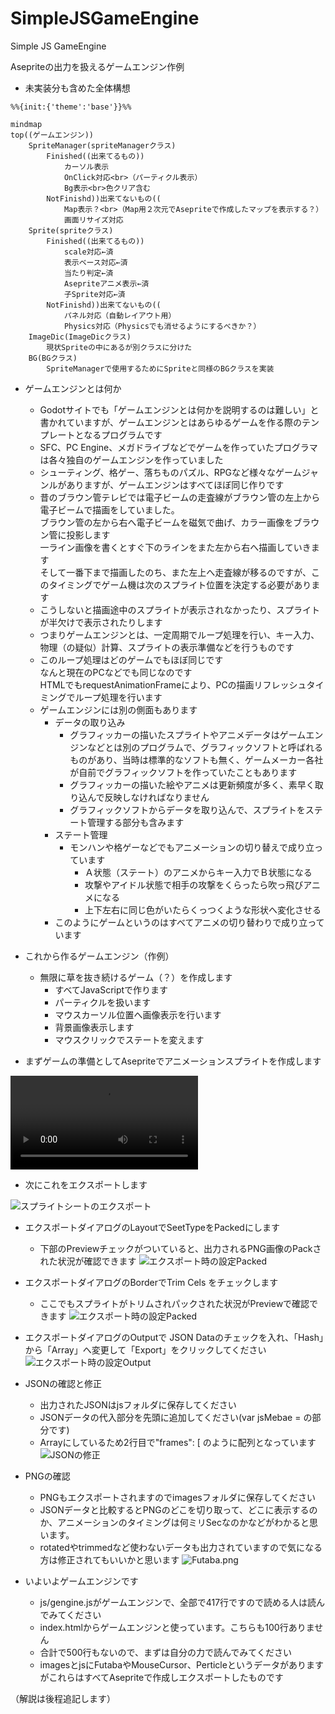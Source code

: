 # SimpleJSGameEngine
Simple JS GameEngine

Asepriteの出力を扱えるゲームエンジン作例

- 未実装分も含めた全体構想

```mermaid
%%{init:{'theme':'base'}}%%

mindmap
top((ゲームエンジン))
    SpriteManager(spriteManagerクラス)
        Finished((出来てるもの))
            カーソル表示
            OnClick対応<br>（パーティクル表示）
            Bg表示<br>色クリア含む
        NotFinishd))出来てないもの((
            Map表示？<br>（Map用２次元でAsepriteで作成したマップを表示する？）
            画面リサイズ対応
    Sprite(spriteクラス)
        Finished((出来てるもの))
            scale対応←済
            表示ベース対応←済
            当たり判定←済
            Asepriteアニメ表示←済
            子Sprite対応←済
        NotFinishd))出来てないもの((
            パネル対応（自動レイアウト用）
            Physics対応（Physicsでも消せるようにするべきか？）
    ImageDic(ImageDicクラス)
        現状Spriteの中にあるが別クラスに分けた
    BG(BGクラス)
        SpriteManagerで使用するためにSpriteと同様のBGクラスを実装

```

- ゲームエンジンとは何か
    - Godotサイトでも「ゲームエンジンとは何かを説明するのは難しい」と書かれていますが、ゲームエンジンとはあらゆるゲームを作る際のテンプレートとなるプログラムです
    - SFC、PC Engine、メガドライブなどでゲームを作っていたプログラマは各々独自のゲームエンジンを作っていました
    - シューティング、格ゲー、落ちものパズル、RPGなど様々なゲームジャンルがありますが、ゲームエンジンはすべてほぼ同じ作りです
    - 昔のブラウン管テレビでは電子ビームの走査線がブラウン管の左上から電子ビームで描画をしていました。  
      ブラウン管の左から右へ電子ビームを磁気で曲げ、カラー画像をブラウン管に投影します  
      一ライン画像を書くとすぐ下のラインをまた左から右へ描画していきます  
      そして一番下まで描画したのち、また左上へ走査線が移るのですが、このタイミングでゲーム機は次のスプライト位置を決定する必要があります
    - こうしないと描画途中のスプライトが表示されなかったり、スプライトが半欠けで表示されたりします
    - つまりゲームエンジンとは、一定周期でループ処理を行い、キー入力、物理（の疑似）計算、スプライトの表示準備などを行うものです
    - このループ処理はどのゲームでもほぼ同じです  
      なんと現在のPCなどでも同じなのです  
      HTMLでもrequestAnimationFrameにより、PCの描画リフレッシュタイミングでループ処理を行います
    - ゲームエンジンには別の側面もあります
        - データの取り込み
            - グラフィッカーの描いたスプライトやアニメデータはゲームエンジンなどとは別のプログラムで、グラフィックソフトと呼ばれるものがあり、当時は標準的なソフトも無く、ゲームメーカー各社が自前でグラフィックソフトを作っていたこともあります
            - グラフィッカーの描いた絵やアニメは更新頻度が多く、素早く取り込んで反映しなければなりません
            - グラフィックソフトからデータを取り込んで、スプライトをステート管理する部分も含みます
        - ステート管理
            - モンハンや格ゲーなどでもアニメーションの切り替えで成り立っています
                - Ａ状態（ステート）のアニメからキー入力でＢ状態になる
                - 攻撃やアイドル状態で相手の攻撃をくらったら吹っ飛びアニメになる
                - 上下左右に同じ色がいたらくっつくような形状へ変化させる
        - このようにゲームというのはすべてアニメの切り替わりで成り立っています

- これから作るゲームエンジン（作例）
    - 無限に草を抜き続けるゲーム（？）を作成します
        - すべてJavaScriptで作ります
        - パーティクルを扱います
        - マウスカーソル位置へ画像表示を行います
        - 背景画像表示します
        - マウスクリックでステートを変えます

- まずゲームの準備としてAsepriteでアニメーションスプライトを作成します

<video src="DocResources/Futaba.mp4" controls="true"></video>

- 次にこれをエクスポートします

![スプライトシートのエクスポート](DocResources/エクスポート.png "スプライトシートのエクスポート")

- エクスポートダイアログのLayoutでSeetTypeをPackedにします
    - 下部のPreviewチェックがついていると、出力されるPNG画像のPackされた状況が確認できます
![エクスポート時の設定Packed](DocResources/エクスポート設定Pack.png "エクスポート時の設定Packed")

- エクスポートダイアログのBorderでTrim Cels をチェックします
    - ここでもスプライトがトリムされパックされた状況がPreviewで確認できます
![エクスポート時の設定Packed](DocResources/エクスポート設定TrimCels.png "エクスポート時の設定Packed")

- エクスポートダイアログのOutputで JSON Dataのチェックを入れ、「Hash」から「Array」へ変更して「Export」をクリックしてください
![エクスポート時の設定Output](DocResources/エクスポート設定Output.png "エクスポート時の設定Output")

- JSONの確認と修正
    - 出力されたJSONはjsフォルダに保存してください
    - JSONデータの代入部分を先頭に追加してください(var jsMebae = の部分です)
    - Arrayにしているため2行目で"frames": [ のように配列となっています
![JSONの修正](DocResources/JSON修正.png "JSONの修正")

- PNGの確認
    - PNGもエクスポートされますのでimagesフォルダに保存してください
    - JSONデータと比較するとPNGのどこを切り取って、どこに表示するのか、アニメーションのタイミングは何ミリSecなのかなどがわかると思います。
    - rotatedやtrimmedなど使わないデータも出力されていますので気になる方は修正されてもいいかと思います
![Futaba.png](images/Futaba.png "Futaba.png")

- いよいよゲームエンジンです
    - js/gengine.jsがゲームエンジンで、全部で417行ですので読める人は読んでみてください
    - index.htmlからゲームエンジンと使っています。こちらも100行ありません
    - 合計で500行もないので、まずは自分の力で読んでみてください
    - imagesとjsにFutabaやMouseCursor、PerticleというデータがありますがこれらはすべてAsepriteで作成しエクスポートしたものです

（解説は後程追記します）